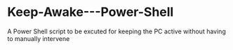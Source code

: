 # Keep-Awake---Power-Shell
A Power Shell script to be excuted for keeping the PC active without having to manually intervene 
